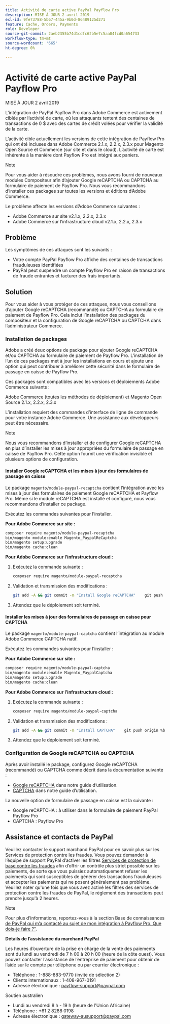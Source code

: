 ```yaml
---
title: Activité de carte active PayPal Payflow Pro
description: MISE À JOUR 2 avril 2019
exl-id: 9fe73788-5b67-445a-9b0d-86489125d271
feature: Cache, Orders, Payments
role: Developer
source-git-commit: 2aeb2355b74d1cdfc62b5e7c5aa04fcd0a654733
workflow-type: tm+mt
source-wordcount: '665'
ht-degree: 0%

---
```


# Activité de carte active PayPal Payflow Pro

MISE À JOUR 2 avril 2019

L’intégration de PayPal Payflow Pro dans Adobe Commerce est activement ciblée par l’activité de carte, où les attaquants tentent des centaines de transactions de 0 $ avec des cartes de crédit volées pour vérifier la validité de la carte.

L’activité cible actuellement les versions de cette intégration de Payflow Pro qui ont été incluses dans Adobe Commerce 2.1.x, 2.2.x, 2.3.x pour Magento Open Source et Commerce (sur site et dans le cloud). L’activité de carte est inhérente à la manière dont Payflow Pro est intégré aux paniers.

>[!NOTE]
>
>Pour vous aider à résoudre ces problèmes, nous avons fourni de nouveaux modules Compositeur afin d’ajouter Google reCAPTCHA ou CAPTCHA au formulaire de paiement de Payflow Pro. Nous vous recommandons d’installer ces packages sur toutes les versions et éditions d’Adobe Commerce.

Le problème affecte les versions d’Adobe Commerce suivantes :

* Adobe Commerce sur site v2.1.x, 2.2.x, 2.3.x
* Adobe Commerce sur l’infrastructure cloud v2.1.x, 2.2.x, 2.3.x

## Problème

Les symptômes de ces attaques sont les suivants :

* Votre compte PayPal Payflow Pro affiche des centaines de transactions frauduleuses identifiées
* PayPal peut suspendre un compte Payflow Pro en raison de transactions de fraude entrantes et facturer des frais importants.

## Solution

Pour vous aider à vous protéger de ces attaques, nous vous conseillons d’ajouter Google reCAPTCHA (recommandé) ou CAPTCHA au formulaire de paiement de Payflow Pro. Cela inclut l’installation des packages du compositeur et la configuration de Google reCAPTCHA ou CAPTCHA dans l’administrateur Commerce.

### Installation de packages

Adobe a créé deux options de package pour ajouter Google reCAPTCHA et/ou CAPTCHA au formulaire de paiement de Payflow Pro. L’installation de l’un de ces packages met à jour les installations en cours et ajoute une option qui peut contribuer à améliorer cette sécurité dans le formulaire de passage en caisse de Payflow Pro.

Ces packages sont compatibles avec les versions et déploiements Adobe Commerce suivants :

Adobe Commerce (toutes les méthodes de déploiement) et Magento Open Source 2.1.x, 2.2.x, 2.3.x

L’installation requiert des commandes d’interface de ligne de commande pour votre instance Adobe Commerce. Une assistance aux développeurs peut être nécessaire.

>[!NOTE]
>
>Nous vous recommandons d’installer et de configurer Google reCAPTCHA en plus d’installer les mises à jour appropriées du formulaire de passage en caisse de Payflow Pro. Cette option fournit une vérification invisible et plusieurs options de configuration.

#### Installer Google reCAPTCHA et les mises à jour des formulaires de passage en caisse

Le package `magento/module-paypal-recaptcha` contient l’intégration avec les mises à jour des formulaires de paiement Google reCAPTCHA et Payflow Pro. Même si le module reCAPTCHA est installé et configuré, nous vous recommandons d’installer ce package.

Exécutez les commandes suivantes pour l’installer.

**Pour Adobe Commerce sur site :**

```bash
composer require magento/module-paypal-recaptcha
bin/magento module:enable Magento_PaypalReCaptcha
bin/magento setup:upgrade
bin/magento cache:clean
```

**Pour Adobe Commerce sur l’infrastructure cloud :**

1. Exécutez la commande suivante :

   ```bash
   composer require magento/module-paypal-recaptcha
   ```

1. Validation et transmission des modifications :

   ```bash
   git add -A && git commit -m "Install Google reCAPTCHA"    git push origin %branch_name%
   ```

1. Attendez que le déploiement soit terminé.

#### Installer les mises à jour des formulaires de passage en caisse pour CAPTCHA

Le package `magento/module-paypal-captcha` contient l’intégration au module Adobe Commerce CAPTCHA natif.

Exécutez les commandes suivantes pour l’installer :

**Pour Adobe Commerce sur site :**

```bash
composer require magento/module-paypal-captcha
bin/magento module:enable Magento_PaypalCaptcha
bin/magento setup:upgrade
bin/magento cache:clean
```

**Pour Adobe Commerce sur l’infrastructure cloud :**

1. Exécutez la commande suivante :

   ```bash
   composer require magento/module-paypal-captcha
   ```

1. Validation et transmission des modifications :

   ```bash
   git add -A && git commit -m "Install CAPTCHA"    git push origin %branch_name%
   ```

1. Attendez que le déploiement soit terminé.

### Configuration de Google reCAPTCHA ou CAPTCHA

Après avoir installé le package, configurez Google reCAPTCHA (recommandé) ou CAPTCHA comme décrit dans la documentation suivante :

* [Google reCAPTCHA](https://experienceleague.adobe.com/fr/docs/commerce-admin/systems/security/captcha/security-google-recaptcha) dans notre guide d’utilisation.
* [CAPTCHA](https://experienceleague.adobe.com/fr/docs/commerce-admin/systems/security/captcha/security-captcha) dans notre guide d’utilisation.

La nouvelle option de formulaire de passage en caisse est la suivante :

* Google reCAPTCHA : à utiliser dans le formulaire de paiement PayPal Payflow Pro
* CAPTCHA : Payflow Pro

## Assistance et contacts de PayPal

Veuillez contacter le support marchand PayPal pour en savoir plus sur les Services de protection contre les fraudes. Vous pouvez demander à l’équipe de support PayPal d’activer les filtres [Services de protection de base contre les fraudes](https://developer.paypal.com/api/nvp-soap/payflow/fraud-protection/) afin d’offrir un contrôle plus strict possible sur les paiements, de sorte que vous puissiez automatiquement refuser les paiements qui sont susceptibles de générer des transactions frauduleuses et accepter les paiements qui ne posent généralement pas problème. Veuillez noter qu&#39;une fois que vous avez activé les filtres des services de protection contre les fraudes de PayPal, le règlement des transactions peut prendre jusqu&#39;à 2 heures.

>[!NOTE]
>
>Pour plus d’informations, reportez-vous à la section Base de connaissances [ de PayPal qui m’a contacté au sujet de mon intégration à Payflow Pro. Que dois-je faire ?&quot;](https://www.paypal.com/us/smarthelp/article/ts2242).

**Détails de l’assistance du marchand PayPal**

Les heures d’ouverture de la prise en charge de la vente des paiements sont du lundi au vendredi de 7 h 00 à 20 h 00 (heure de la côte ouest). Vous pouvez contacter l’assistance de l’entreprise de paiement pour obtenir de l’aide sur le compte par téléphone ou par courrier électronique :

* Téléphone : 1-888-883-9770 (invite de sélection 2)
* Clients internationaux : 1-408-967-0191
* Adresse électronique : [payflow-support@paypal.com](mailto:payflow-support@paypal.com)

Soutien australien

* Lundi au vendredi 8 h - 19 h (heure de l&#39;Union Africaine)
* Téléphone : +61 2 8288 0198
* Adresse électronique : [gateway-ausupport@paypal.com](mailto:gateway-ausupport@paypal.com)
